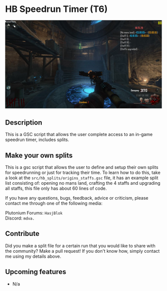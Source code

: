 # HB Speedrun Timer (T6)

![Ingame screenshot showing the script](demo.png)

## Description

This is a GSC script that allows the user complete access to an in-game speedrun timer, includes splits.

## Make your own splits

This is a gsc script that allows the user to define and setup their own splits for speedrunning or just for tracking their time. To learn how to do this, take a look at the `src/hb_splits/origins_staffs.gsc` file, it has an example split list consisting of: opening no mans land, crafting the 4 staffs and upgrading all staffs, this file only has about 60 lines of code.

If you have any questions, bugs, feedback, advice or criticism, please contact me through one of the following media:

Plutonium Forums: `HasjBlok`
<br>
Discord: `mdva.`

## Contribute

Did you make a split file for a certain run that you would like to share with the community? Make a pull request! If you don't know how, simply contact me using my details above.

## Upcoming features

-   N/a
